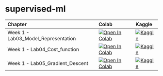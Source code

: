 # supervised-ml
 
| Chapter                                     | Colab                                                                                                                                                                                               | Kaggle                                                                                                                                                                                                   | 
|:--------------------------------------------|:----------------------------------------------------------------------------------------------------------------------------------------------------------------------------------------------------|:---------------------------------------------------------------------------------------------------------------------------------------------------------------------------------------------------------|
| Week 1 - Lab03_Model_Representation| [![Open In Colab](https://colab.research.google.com/assets/colab-badge.svg)](https://colab.research.google.com/github/cskids/supervised-ml/blob/main/C1_W1_Lab03_Model_Representation.ipynb)              | [![Kaggle](https://kaggle.com/static/images/open-in-kaggle.svg)](https://kaggle.com/kernels/welcome?src=https://github.com/cskids/supervised-ml/blob/main/C1_W1_Lab03_Model_Representation.ipynb)              |
| Week 1 - Lab04_Cost_function | [![Open In Colab](https://colab.research.google.com/assets/colab-badge.svg)](https://colab.research.google.com/github/cskids/supervised-ml/blob/main/C1_W1_Lab04_Cost_function.ipynb)            | [![Kaggle](https://kaggle.com/static/images/open-in-kaggle.svg)](https://kaggle.com/kernels/welcome?src=https://github.com/cskids/supervised-ml/blob/main/C1_W1_Lab04_Cost_function.ipynb)            |
| Week 1 - Lab05_Gradient_Descent | [![Open In Colab](https://colab.research.google.com/assets/colab-badge.svg)](https://colab.research.google.com/github/cskids/supervised-ml/blob/main/C1_W1_Lab05_Gradient_Descent.ipynb)            | [![Kaggle](https://kaggle.com/static/images/open-in-kaggle.svg)](https://kaggle.com/kernels/welcome?src=https://github.com/cskids/supervised-ml/blob/main/C1_W1_Lab04_Cost_function.ipynb)            |



